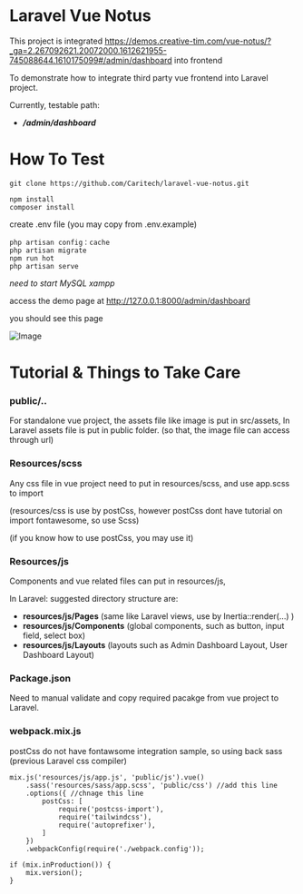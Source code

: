 # Laravel Vue Notus 

This project is integrated https://demos.creative-tim.com/vue-notus/?_ga=2.267092621.20072000.1612621955-745088644.1610175099#/admin/dashboard into frontend

To demonstrate how to integrate third party vue frontend into Laravel project.

Currently, testable path:
- ***/admin/dashboard***


# How To Test
```
git clone https://github.com/Caritech/laravel-vue-notus.git
```

```
npm install
composer install
```

create .env file (you may copy from .env.example)
```
php artisan config：cache
php artisan migrate
npm run hot
php artisan serve
```

*need to start MySQL xampp*

access the demo page at http://127.0.0.1:8000/admin/dashboard
 
you should see this page

![Image](https://i.ibb.co/g4tzTwD/Captu22re.png)


# Tutorial & Things to Take Care
### public/..
For standalone vue project, the assets file like image is put in src/assets, 
In Laravel assets file is put in public folder. (so that, the image file can access through url)

### Resources/scss 
Any css file in vue project need to put in resources/scss, and use app.scss to import

(resources/css is use by postCss, however postCss dont have tutorial on import fontawesome, so use Scss)

(if you know how to use postCss, you may use it)

### Resources/js
Components and vue related files can put in resources/js,

In Laravel: suggested directory structure are:
- **resources/js/Pages** (same like Laravel views, use by Inertia::render(...) )
- **resources/js/Components** (global components, such as button, input field, select box)
- **resources/js/Layouts** (layouts such as Admin Dashboard Layout, User Dashboard Layout)

### Package.json
Need to manual validate and copy required pacakge from vue project to Laravel.

### webpack.mix.js
postCss do not have fontawsome integration sample, so using back sass (previous Laravel css compiler)
```
mix.js('resources/js/app.js', 'public/js').vue()
    .sass('resources/sass/app.scss', 'public/css') //add this line
    .options({ //chnage this line
        postCss: [
            require('postcss-import'),
            require('tailwindcss'),
            require('autoprefixer'),
        ]
    })
    .webpackConfig(require('./webpack.config'));

if (mix.inProduction()) {
    mix.version();
}
```

